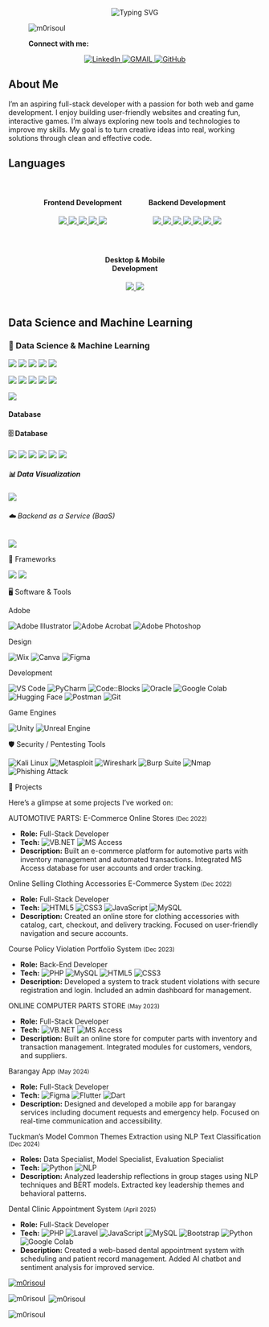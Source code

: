 <!-- Header -->
<p align="center">
    <img 
      src="https://readme-typing-svg.demolab.com?font=Fira+Code&weight=700&size=12&pause=1000&color=283593&background=E0E0E05D&center=true&vCenter=true&width=435&lines=Hello%2C+I+am+Jet+Boy+Abordaje;Aspiring+to+become+a+Game+Developer+and+Website+Developer.;Always+learning+new+things;Welcome+to+my+profile" 
      alt="Typing SVG">
  </p>

<!-- Socials -->
<!-- <p align="center"> <b>Connect with me: </b></t></p> -->
<div style="margin-left: 40px;">
    <p align="left"> <img src="https://komarev.com/ghpvc/?username=m0risoul&label=Profile%20views&color=0e75b6&style=flat" alt="m0risoul" /> </p>
  <b>Connect with me:</b>
</div>
<p align="center">
  <a href="https://www.linkedin.com/in/jet-boy-abordaje-925460365/" target="_blank">
    <img alt="LinkedIn" src="https://img.shields.io/badge/LinkedIn-Jet Boy Abordaje-blue?style=for-the-badge&logo=linkedin">
  </a>
  <a href="mailto:abordajejetboy20@gmail.com">
    <img alt="GMAIL" src="https://img.shields.io/badge/GMAIL-white?style=for-the-badge&logo=gmail">
  </a>
  <a href="https://github.com/M0RISOUL" target="_blank">
    <img alt="GitHub" src="https://img.shields.io/badge/GitHub-M0RISOUL-blue?style=for-the-badge&logo=github">
  </a>
</p>

## About Me

I’m an aspiring full-stack developer with a passion for both web and game development. I enjoy building user-friendly websites and creating fun, interactive games. I’m always exploring new tools and technologies to improve my skills. My goal is to turn creative ideas into real, working solutions through clean and effective code.

## Languages

<div style="display: flex; flex-wrap: wrap; justify-content: center; text-align: center;">
  <!-- Frontend Development -->
  <div style="flex: 1 1 300px; padding: 20px; max-width: 33.33%;">
    <h4>Frontend Development</h4>
    <a href="https://developer.mozilla.org/en-US/docs/Web/HTML" target="_blank">
      <img src="https://img.shields.io/badge/HTML5-E34F26?style=for-the-badge&logo=html5&logoColor=white"/>
    </a>
    <a href="https://developer.mozilla.org/en-US/docs/Web/CSS" target="_blank">
      <img src="https://img.shields.io/badge/CSS3-1572B6?style=for-the-badge&logo=css3&logoColor=white"/>
    </a>
    <a href="https://developer.mozilla.org/en-US/docs/Web/JavaScript" target="_blank">
      <img src="https://img.shields.io/badge/JavaScript-F7DF1E?style=for-the-badge&logo=javascript&logoColor=black"/>
    </a>
    <a href="https://getbootstrap.com/" target="_blank">
      <img src="https://img.shields.io/badge/Bootstrap-563D7C?style=for-the-badge&logo=bootstrap&logoColor=white"/>
    </a>
    <a href="https://tailwindcss.com/" target="_blank">
      <img src="https://img.shields.io/badge/Tailwind_CSS-38B2AC?style=for-the-badge&logo=tailwind-css&logoColor=white"/>
    </a>
  </div>

  <!-- Backend Development -->
  <div style="flex: 1 1 300px; padding: 20px; max-width: 33.33%;">
    <h4>Backend Development</h4>
    <a href="https://www.java.com/" target="_blank">
      <img src="https://img.shields.io/badge/Java-ED8B00?style=for-the-badge&logo=java&logoColor=white"/>
    </a>
    <a href="https://www.python.org/" target="_blank">
      <img src="https://img.shields.io/badge/Python-3776AB?style=for-the-badge&logo=python&logoColor=white"/>
    </a>
    <a href="https://www.php.net/" target="_blank">
      <img src="https://img.shields.io/badge/PHP-777BB4?style=for-the-badge&logo=php&logoColor=white"/>
    </a>
    <a href="https://laravel.com/" target="_blank">
      <img src="https://img.shields.io/badge/Laravel-FF2D20?style=for-the-badge&logo=laravel&logoColor=white"/>
    </a>
    <a href="https://dev.mysql.com/doc/" target="_blank">
      <img src="https://img.shields.io/badge/MySQL-005C84?style=for-the-badge&logo=mysql&logoColor=white"/>
    </a>
    <a href="https://www.oracle.com/database/" target="_blank">
      <img src="https://img.shields.io/badge/Oracle-F80000?style=for-the-badge&logo=oracle&logoColor=white"/>
    </a>
    <a href="https://nodejs.org/" target="_blank">
    <img src="https://img.shields.io/badge/Node.js-339933?style=for-the-badge&logo=nodedotjs&logoColor=white"/>
  </a>
  </div>

  <!-- Desktop & Mobile Development -->
  <div style="flex: 1 1 300px; padding: 20px; max-width: 33.33%;">
    <h4>Desktop & Mobile Development</h4>
    <a href="https://learn.microsoft.com/en-us/dotnet/visual-basic/" target="_blank">
      <img src="https://img.shields.io/badge/Visual_Basic-512BD4?style=for-the-badge&logo=.net&logoColor=white"/>
    </a>
    <a href="https://flutter.dev/" target="_blank">
      <img src="https://img.shields.io/badge/Flutter-02569B?style=for-the-badge&logo=flutter&logoColor=white"/>
    </a>
  </div>
</div>

## Data Science and Machine Learning

<h3>🤖 Data Science & Machine Learning</h3>
<p>
  <img src="https://img.shields.io/badge/TensorFlow-FF6F00?style=for-the-badge&logo=tensorflow&logoColor=white" />
  <img src="https://img.shields.io/badge/PyTorch-EE4C2C?style=for-the-badge&logo=pytorch&logoColor=white" />
  <img src="https://img.shields.io/badge/Scikit--learn-F7931E?style=for-the-badge&logo=scikit-learn&logoColor=white" />
  <img src="https://img.shields.io/badge/Pandas-150458?style=for-the-badge&logo=pandas&logoColor=white" />
  <img src="https://img.shields.io/badge/NumPy-013243?style=for-the-badge&logo=numpy&logoColor=white" />
</p>
<p>
  <img src="https://img.shields.io/badge/Matplotlib-11557C?style=for-the-badge&logo=plotly&logoColor=white" />
  <img src="https://img.shields.io/badge/Seaborn-2E77BB?style=for-the-badge&logo=python&logoColor=white" />
  <img src="https://img.shields.io/badge/spaCy-09A3D5?style=for-the-badge&logo=python&logoColor=white" />
  <img src="https://img.shields.io/badge/NLTK-9CDA4C?style=for-the-badge&logo=python&logoColor=white" />
  <img src="https://img.shields.io/badge/BERT-FFBB00?style=for-the-badge&logo=huggingface&logoColor=black" />
</p>
<p>
  <img src="https://img.shields.io/badge/OpenCV-5C3EE8?style=for-the-badge&logo=opencv&logoColor=white" />
</p>

<h4> Database </h4>

<h4>🗄️ Database</h4>
<p>
  <img src="https://img.shields.io/badge/MongoDB-47A248?style=for-the-badge&logo=mongodb&logoColor=white" />
  <img src="https://img.shields.io/badge/Oracle-F80000?style=for-the-badge&logo=oracle&logoColor=white" />
  <img src="https://img.shields.io/badge/SQLite-003B57?style=for-the-badge&logo=sqlite&logoColor=white" />
  <img src="https://img.shields.io/badge/MySQL-005C84?style=for-the-badge&logo=mysql&logoColor=white" />
  <img src="https://img.shields.io/badge/MariaDB-003545?style=for-the-badge&logo=mariadb&logoColor=white" />
  <img src="https://img.shields.io/badge/SQL_Server-CC2927?style=for-the-badge&logo=microsoftsqlserver&logoColor=white" />
</p>

<h5>📊 Data Visualization</h5>
<p>
  <img src="https://img.shields.io/badge/Chart.js-FF6384?style=for-the-badge&logo=chartdotjs&logoColor=white" />
</p>

<h6>☁️ Backend as a Service (BaaS)</h6>
<p>
  <img src="https://img.shields.io/badge/Firebase-FFCA28?style=for-the-badge&logo=firebase&logoColor=black" />
</p>

<h7>🚀 Frameworks</h7>
<p>
  <img src="https://img.shields.io/badge/Laravel-EF2D24?style=for-the-badge&logo=laravel&logoColor=white" />
  <img src="https://img.shields.io/badge/Flask-000000?style=for-the-badge&logo=flask&logoColor=white" />
</p>

<h8>🖥️ Software & Tools</h8>

<h9> Adobe </h>
<p>
  <img src="https://img.shields.io/badge/Adobe_Illustrator-FF9A00?style=for-the-badge&logo=adobeillustrator&logoColor=white" alt="Adobe Illustrator" />
  <img src="https://img.shields.io/badge/Adobe_Acrobat-FF0000?style=for-the-badge&logo=adobeacrobat&logoColor=white" alt="Adobe Acrobat" />
  <img src="https://img.shields.io/badge/Adobe_Photoshop-31A8FF?style=for-the-badge&logo=adobephotoshop&logoColor=white" alt="Adobe Photoshop" />
</p>

<h10> Design </h10>
<p>
  <img src="https://img.shields.io/badge/Wix-FAAD4D?style=for-the-badge&logo=wix&logoColor=000000" alt="Wix" />
  <img src="https://img.shields.io/badge/Canva-00C4CC?style=for-the-badge&logo=canva&logoColor=white" alt="Canva" />
  <img src="https://img.shields.io/badge/Figma-F24E1E?style=for-the-badge&logo=figma&logoColor=white" alt="Figma" />
</p>

<h11> Development </h11>
<p>
  <img src="https://img.shields.io/badge/VS_Code-007ACC?style=for-the-badge&logo=visualstudiocode&logoColor=white" alt="VS Code" />
  <img src="https://img.shields.io/badge/PyCharm-000000?style=for-the-badge&logo=pycharm&logoColor=white" alt="PyCharm" />
  <img src="https://img.shields.io/badge/Code::Blocks-000000?style=for-the-badge&logo=codeblocks&logoColor=white" alt="Code::Blocks" />
  <img src="https://img.shields.io/badge/Oracle-F80000?style=for-the-badge&logo=oracle&logoColor=white" alt="Oracle" />
  <img src="https://img.shields.io/badge/Google_Colab-F9AB00?style=for-the-badge&logo=googlecolab&logoColor=white" alt="Google Colab" />
  <img src="https://img.shields.io/badge/HuggingFace-FFB000?style=for-the-badge&logo=huggingface&logoColor=black" alt="Hugging Face" />
  <img src="https://img.shields.io/badge/Postman-FF6C37?style=for-the-badge&logo=postman&logoColor=white" alt="Postman" />
  <img src="https://img.shields.io/badge/Git-F05032?style=for-the-badge&logo=git&logoColor=white" alt="Git" />
</p>

<h12> Game Engines </h12>
<p>
  <img src="https://img.shields.io/badge/Unity-000000?style=for-the-badge&logo=unity&logoColor=white" alt="Unity" />
  <img src="https://img.shields.io/badge/Unreal_Engine-313131?style=for-the-badge&logo=unrealengine&logoColor=white" alt="Unreal Engine" />
</p>

<h13>🛡️ Security / Pentesting Tools</h13>
<p>
  <img src="https://img.shields.io/badge/Kali_Linux-557C94?style=for-the-badge&logo=kalilinux&logoColor=white" alt="Kali Linux" />
  <img src="https://img.shields.io/badge/Metasploit-000000?style=for-the-badge&logo=metasploit&logoColor=white" alt="Metasploit" />
  <img src="https://img.shields.io/badge/Wireshark-1679A7?style=for-the-badge&logo=wireshark&logoColor=white" alt="Wireshark" />
  <img src="https://img.shields.io/badge/Burp_Suite-FF6F00?style=for-the-badge&logo=burpsuite&logoColor=white" alt="Burp Suite" />
  <img src="https://img.shields.io/badge/Nmap-004688?style=for-the-badge&logo=nmap&logoColor=white" alt="Nmap" />
  <img src="https://img.shields.io/badge/Phishing_Attack-D32F2F?style=for-the-badge&logo=security&logoColor=white" alt="Phishing Attack" />
</p>

<h14>🚀 Projects</h14>
<p>Here’s a glimpse at some projects I’ve worked on:</p>

<h15>AUTOMOTIVE PARTS: E-Commerce Online Stores <small>(Dec 2022)</small></h15>
<ul>
  <li><strong>Role:</strong> Full-Stack Developer</li>
  <li>
    <strong>Tech:</strong>
    <img src="https://img.shields.io/badge/VB.NET-68217A?style=flat-square&logo=visualstudiocode&logoColor=white" alt="VB.NET" />
    <img src="https://img.shields.io/badge/MS_Access-D80000?style=flat-square&logo=microsoftaccess&logoColor=white" alt="MS Access" />
  </li>
  <li><strong>Description:</strong> Built an e-commerce platform for automotive parts with inventory management and automated transactions. Integrated MS Access database for user accounts and order tracking.</li>
</ul>

<h16>Online Selling Clothing Accessories E-Commerce System <small>(Dec 2022)</small></h16>
<ul>
  <li><strong>Role:</strong> Full-Stack Developer</li>
  <li>
    <strong>Tech:</strong>
    <img src="https://img.shields.io/badge/HTML5-E34F26?style=flat-square&logo=html5&logoColor=white" alt="HTML5" />
    <img src="https://img.shields.io/badge/CSS3-1572B6?style=flat-square&logo=css3&logoColor=white" alt="CSS3" />
    <img src="https://img.shields.io/badge/JavaScript-F7DF1E?style=flat-square&logo=javascript&logoColor=black" alt="JavaScript" />
    <img src="https://img.shields.io/badge/MySQL-4479A1?style=flat-square&logo=mysql&logoColor=white" alt="MySQL" />
  </li>
  <li><strong>Description:</strong> Created an online store for clothing accessories with catalog, cart, checkout, and delivery tracking. Focused on user-friendly navigation and secure accounts.</li>
</ul>

<h17>Course Policy Violation Portfolio System <small>(Dec 2023)</small></h17>
<ul>
  <li><strong>Role:</strong> Back-End Developer</li>
  <li>
    <strong>Tech:</strong>
    <img src="https://img.shields.io/badge/PHP-777BB4?style=flat-square&logo=php&logoColor=white" alt="PHP" />
    <img src="https://img.shields.io/badge/MySQL-4479A1?style=flat-square&logo=mysql&logoColor=white" alt="MySQL" />
    <img src="https://img.shields.io/badge/HTML5-E34F26?style=flat-square&logo=html5&logoColor=white" alt="HTML5" />
    <img src="https://img.shields.io/badge/CSS3-1572B6?style=flat-square&logo=css3&logoColor=white" alt="CSS3" />
  </li>
  <li><strong>Description:</strong> Developed a system to track student violations with secure registration and login. Included an admin dashboard for management.</li>
</ul>

<h18>ONLINE COMPUTER PARTS STORE <small>(May 2023)</small></h18>
<ul>
  <li><strong>Role:</strong> Full-Stack Developer</li>
  <li>
    <strong>Tech:</strong>
    <img src="https://img.shields.io/badge/VB.NET-68217A?style=flat-square&logo=visualstudiocode&logoColor=white" alt="VB.NET" />
    <img src="https://img.shields.io/badge/MS_Access-D80000?style=flat-square&logo=microsoftaccess&logoColor=white" alt="MS Access" />
  </li>
  <li><strong>Description:</strong> Built an online store for computer parts with inventory and transaction management. Integrated modules for customers, vendors, and suppliers.</li>
</ul>

<h19>Barangay App <small>(May 2024)</small></h19>
<ul>
  <li><strong>Role:</strong> Full-Stack Developer</li>
  <li>
    <strong>Tech:</strong>
    <img src="https://img.shields.io/badge/Figma-F24E1E?style=flat-square&logo=figma&logoColor=white" alt="Figma" />
    <img src="https://img.shields.io/badge/Flutter-02569B?style=flat-square&logo=flutter&logoColor=white" alt="Flutter" />
    <img src="https://img.shields.io/badge/Dart-0175C2?style=flat-square&logo=dart&logoColor=white" alt="Dart" />
  </li>
  <li><strong>Description:</strong> Designed and developed a mobile app for barangay services including document requests and emergency help. Focused on real-time communication and accessibility.</li>
</ul>

<h20>Tuckman’s Model Common Themes Extraction using NLP Text Classification <small>(Dec 2024)</small></h20>
<ul>
  <li><strong>Roles:</strong> Data Specialist, Model Specialist, Evaluation Specialist</li>
  <li>
    <strong>Tech:</strong>
    <img src="https://img.shields.io/badge/Python-3776AB?style=flat-square&logo=python&logoColor=white" alt="Python" />
    <img src="https://img.shields.io/badge/NLP-FF6F61?style=flat-square&logo=ai&logoColor=white" alt="NLP" />
  </li>
  <li><strong>Description:</strong> Analyzed leadership reflections in group stages using NLP techniques and BERT models. Extracted key leadership themes and behavioral patterns.</li>
</ul>

<h21>Dental Clinic Appointment System <small>(April 2025)</small></h21>
<ul>
  <li><strong>Role:</strong> Full-Stack Developer</li>
  <li>
    <strong>Tech:</strong>
    <img src="https://img.shields.io/badge/PHP-777BB4?style=flat-square&logo=php&logoColor=white" alt="PHP" />
    <img src="https://img.shields.io/badge/Laravel-FF2D20?style=flat-square&logo=laravel&logoColor=white" alt="Laravel" />
    <img src="https://img.shields.io/badge/JavaScript-F7DF1E?style=flat-square&logo=javascript&logoColor=black" alt="JavaScript" />
    <img src="https://img.shields.io/badge/MySQL-4479A1?style=flat-square&logo=mysql&logoColor=white" alt="MySQL" />
    <img src="https://img.shields.io/badge/Bootstrap-7952B3?style=flat-square&logo=bootstrap&logoColor=white" alt="Bootstrap" />
    <img src="https://img.shields.io/badge/Python-3776AB?style=flat-square&logo=python&logoColor=white" alt="Python" />
    <img src="https://img.shields.io/badge/Google_Colab-F9AB00?style=flat-square&logo=googlecolab&logoColor=white" alt="Google Colab" />
  </li>
  <li><strong>Description:</strong> Created a web-based dental appointment system with scheduling and patient record management. Added AI chatbot and sentiment analysis for improved service.</li>
</ul>

<p align="left"> <a href="https://github.com/ryo-ma/github-profile-trophy"><img src="https://github-profile-trophy.vercel.app/?username=m0risoul" alt="m0risoul" /></a> </p>

<p><img align="left" src="https://github-readme-stats.vercel.app/api/top-langs?username=m0risoul&show_icons=true&locale=en&layout=compact" alt="m0risoul" /></p>

<p>&nbsp;<img align="center" src="https://github-readme-stats.vercel.app/api?username=m0risoul&show_icons=true&locale=en" alt="m0risoul" /></p>

<p><img align="center" src="https://github-readme-streak-stats.herokuapp.com/?user=m0risoul&" alt="m0risoul" /></p>
